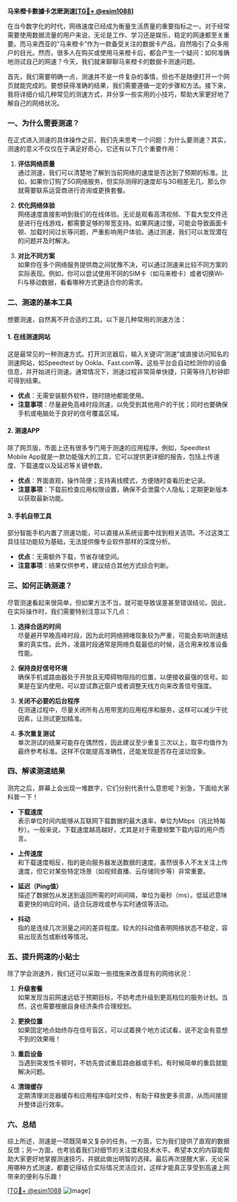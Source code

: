 **马来橙卡數據卡怎麽測速[[TG💪+ @esim1088](https://t.me/s/esim1088)]**

在当今数字化的时代，网络速度已经成为衡量生活质量的重要指标之一。对于经常需要使用数据流量的用户来说，无论是工作、学习还是娱乐，稳定的网速都至关重要。而马来西亚的“马来橙卡”作为一款备受关注的数据卡产品，自然吸引了众多用户的目光。然而，很多人在购买或使用马来橙卡后，都会产生一个疑问：如何准确地测试自己的网速？今天，我们就来聊聊马来橙卡的数据卡测速问题。

首先，我们需要明确一点，测速并不是一件复杂的事情，但也不是随便打开一个网页就能完成的。要想获得准确的结果，我们需要遵循一定的步骤和方法。接下来，我将详细介绍几种常见的测速方式，并分享一些实用的小技巧，帮助大家更好地了解自己的网络状况。

### 一、为什么需要测速？

在正式进入测速的具体操作之前，我们先来思考一个问题：为什么要测速？其实，测速的意义不仅仅在于满足好奇心，它还有以下几个重要作用：

1. **评估网络质量**  
   通过测速，我们可以清楚地了解到当前网络的速度是否达到了预期的标准。比如，如果你订购了5G网络服务，但实际测得的速度却与3G相差无几，那么你就需要联系运营商进行咨询或更换套餐。

2. **优化网络体验**  
   网络速度直接影响到我们的在线体验。无论是观看高清视频、下载大型文件还是进行在线游戏，都需要足够的带宽支持。如果网速过慢，可能会导致画面卡顿、加载时间过长等问题，严重影响用户体验。通过测速，我们可以发现潜在的问题并及时解决。

3. **对比不同方案**  
   如果你在多个网络服务提供商之间犹豫不决，可以通过测速来比较不同方案的实际表现。例如，你可以尝试使用不同的SIM卡（如马来橙卡）或者切换Wi-Fi与移动数据，看看哪种方式更适合你的需求。

### 二、测速的基本工具

想要测速，自然离不开合适的工具。以下是几种常用的测速方法：

#### 1. 在线测速网站
这是最常见的一种测速方式。打开浏览器后，输入关键词“测速”或直接访问知名的测速网站，如Speedtest by Ookla、Fast.com等。这些平台会自动检测你的设备信息，并开始进行测速。通常情况下，测速过程非常简单快捷，只需等待几秒钟即可得到结果。

- **优点**：无需安装额外软件，随时随地都能使用。
- **注意事项**：尽量避免高峰时段测速，以免受到其他用户的干扰；同时也要确保手机或电脑处于良好的信号覆盖区域。

#### 2. 测速APP
除了网页版，市面上还有很多专门用于测速的应用程序。例如，Speedtest Mobile App就是一款功能强大的工具，它可以提供更详细的报告，包括上传速度、下载速度以及延迟等关键参数。

- **优点**：界面直观，操作简便；支持离线模式，方便随时查看历史记录。
- **注意事项**：下载前检查应用权限设置，确保不会泄露个人隐私；定期更新版本以获取最新功能。

#### 3. 手机自带工具
部分智能手机内置了测速功能，可以直接从系统设置中找到相关选项。不过这类工具往往功能较为基础，无法提供像专业软件那样的深度分析。

- **优点**：无需额外下载，节省存储空间。
- **注意事项**：结果仅供参考，建议结合其他方式综合判断。

### 三、如何正确测速？

尽管测速看起来很简单，但如果方法不当，就可能导致误差甚至错误结论。因此，在实际操作时，我们需要特别注意以下几点：

1. **选择合适的时间**  
   尽量避开早晚高峰时段，因为此时网络拥堵现象较为严重，可能会影响测速结果的真实性。此外，凌晨时段通常是网络负载最低的时候，适合用来校准设备性能。

2. **保持良好信号环境**  
   确保手机或路由器处于开放且无障碍物阻挡的位置，以便接收最强的信号。如果是在室内使用，可以尝试靠近窗户或者调整天线方向来改善信号强度。

3. **关闭不必要的后台程序**  
   在测速过程中，尽量关闭所有占用带宽的应用程序和服务，这样可以减少干扰因素，让测试更加精准。

4. **多次重复测试**  
   单次测试的结果可能存在偶然性，因此建议至少重复三次以上，取平均值作为最终参考标准。这样不仅能提高准确性，还能发现是否存在波动现象。

### 四、解读测速结果

测完之后，屏幕上会出现一堆数字，它们分别代表什么意思呢？别急，下面给大家科普一下！

- **下载速度**  
  表示单位时间内能够从互联网下载数据的最大速率，单位为Mbps（兆比特每秒）。一般来说，下载速度越高越好，尤其是对于需要频繁下载内容的用户而言。

- **上传速度**  
  和下载速度相反，指的是向服务器发送数据的速度。虽然很多人不太关注上传速度，但它对某些特定场景（如视频直播、云存储同步等）非常重要。

- **延迟（Ping值）**  
  描述了数据包从发送到返回所需的时间间隔，单位为毫秒（ms）。低延迟意味着更快的响应时间，适合玩游戏或参与实时通信等活动。

- **抖动**  
  指的是连续几次测量之间的差异程度。较大的抖动值表明网络状态不稳定，容易出现丢包或断线等情况。

### 五、提升网速的小贴士

除了学会测速外，我们还可以采取一些措施来改善现有的网络状况：

1. **升级套餐**  
   如果发现当前网速远低于预期目标，不妨考虑升级到更高档位的服务计划。当然，这也需要根据自身经济条件合理规划。

2. **更换位置**  
   如果固定地点始终存在信号盲区，可以试着换个地方试试看，说不定会有意想不到的效果哦！

3. **重启设备**  
   当遇到突发性卡顿时，不妨先尝试重启路由器或手机，有时候简单的重启就能解决问题。

4. **清理缓存**  
   定期清理浏览器缓存和应用程序临时文件，有助于释放更多资源，从而间接提升整体运行效率。

### 六、总结

综上所述，测速是一项既简单又复杂的任务。一方面，它为我们提供了直观的数据反馈；另一方面，也考验着我们对细节的关注度和技术水平。希望本文的内容能帮助大家更好地掌握测速技巧，并据此做出明智的选择。最后再次提醒大家，无论采用哪种方式测速，都要记得结合实际情况灵活应对，这样才能真正享受到高速上网带来的便利与乐趣！

[[TG💪+ @esim1088](https://t.me/s/esim1088) ![Image](https://i.postimg.cc/4NQfJmqS/Snipaste-2025-05-13-00-14-12.png)]